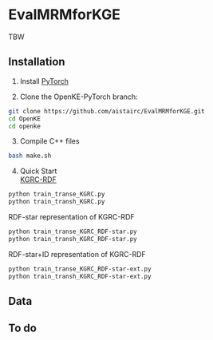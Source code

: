 # EvalMRMforKGE
TBW  

## Installation

1. Install [PyTorch](https://pytorch.org/get-started/locally/)

2. Clone the OpenKE-PyTorch branch:
```bash
git clone https://github.com/aistairc/EvalMRMforKGE.git
cd OpenKE
cd openke
```
3. Compile C++ files
```bash
bash make.sh
```	
4. Quick Start  
[KGRC-RDF](https://github.com/KnowledgeGraphJapan/KGRC-RDF/tree/master/2020v2)
```bash
python train_transe_KGRC.py
python train_transh_KGRC.py
```
RDF-star representation of KGRC-RDF
```bash
python train_transe_KGRC_RDF-star.py
python train_transh_KGRC_RDF-star.py
```
RDF-star+ID representation of KGRC-RDF
```bash
python train_transe_KGRC_RDF-star-ext.py
python train_transh_KGRC_RDF-star-ext.py
```
## 

## Data

## To do

